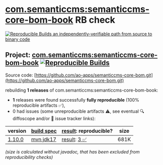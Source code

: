 [com.semanticcms:semanticcms-core-bom-book](https://central.sonatype.com/artifact/com.semanticcms/semanticcms-core-bom-book/versions) RB check
=======

[![Reproducible Builds](https://reproducible-builds.org/images/logos/rb.svg) an independently-verifiable path from source to binary code](https://reproducible-builds.org/)

## Project: [com.semanticcms:semanticcms-core-bom-book](https://central.sonatype.com/artifact/com.semanticcms/semanticcms-core-bom-book/versions) [![Reproducible Builds](https://img.shields.io/endpoint?url=https://raw.githubusercontent.com/jvm-repo-rebuild/reproducible-central/master/content/com/semanticcms/semanticcms-core-bom-book/badge.json)](https://github.com/jvm-repo-rebuild/reproducible-central/blob/master/content/com/semanticcms/semanticcms-core-bom-book/README.md)

Source code: [https://github.com/ao-apps/semanticcms-core-bom.git](https://github.com/ao-apps/semanticcms-core-bom.git)

rebuilding **1 releases** of com.semanticcms:semanticcms-core-bom-book:
- **1** releases were found successfully **fully reproducible** (100% reproducible artifacts :white_check_mark:),
- 0 had issues (some unreproducible artifacts :warning:, see eventual :mag: diffoscope and/or :memo: issue tracker links):

| version | [build spec](/BUILDSPEC.md) | [result](https://reproducible-builds.org/docs/jvm/): reproducible? | size |
| -- | --------- | ------ | -- |
| [1.10.0](https://central.sonatype.com/artifact/com.semanticcms/semanticcms-core-bom-book/1.10.0/pom) | [mvn jdk17](semanticcms-core-bom-book-1.10.0.buildspec) | [result](semanticcms-core-bom-book-1.10.0.buildinfo): [3 :white_check_mark: ](semanticcms-core-bom-book-1.10.0.buildcompare) | 681K |

<i>(size is calculated without javadoc, that has been excluded from reproducibility checks)</i>

